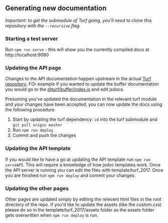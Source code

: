## Generating new documentation

_Important: to get the submodule of Turf going, you'll need to clone this repository with
the `--recursive` flag._

### Starting a test server
Run `npm run serve` - this will show you the currently compiled docs at http://localhost:9080

### Updating the API page
Changes to the API documentation happen upstream in the actual [Turf repository](https://github.com/turfjs/turf/). FOr example if you wanted to update the buffer documentation you would go to the [@turf/buffer/index.js](https://github.com/Turfjs/turf/blob/master/packages/turf-buffer/index.js) and edit jsdocs. 

Presuming you've updated the documentation in the relevant turf module and your changes have been accepted, you can now update the docs using the following procedure
1. Start by updating the turf dependency: `cd` into the turf submodule and `git pull origin master`
2. Run `npm run deploy`
3. Commit and push the changes

### Updating the API template
If you would like to have a go at updating the API template run `npm run serveAPI`. This will require a knowledge of how jsdoc templates work. Once the API server is running you can edit the files with template/turf_2017. Once you are finished run `npm run deploy` and commit your changes.

### Updating the other pages
Other pages are updated simply by editing the relevant html files in the root directory of the repo. If you'd like to update the assets (like the custom.css) please do so in the template/turf_2017/assets folder as the assets folder gets overwritten when `npm run deploy` is run.

